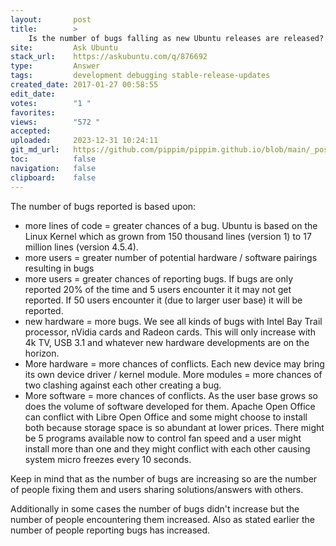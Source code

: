```yaml
---
layout:       post
title:        >
    Is the number of bugs falling as new Ubuntu releases are released?
site:         Ask Ubuntu
stack_url:    https://askubuntu.com/q/876692
type:         Answer
tags:         development debugging stable-release-updates
created_date: 2017-01-27 00:58:55
edit_date:    
votes:        "1 "
favorites:    
views:        "572 "
accepted:     
uploaded:     2023-12-31 10:24:11
git_md_url:   https://github.com/pippim/pippim.github.io/blob/main/_posts/2017/2017-01-27-Is-the-number-of-bugs-falling-as-new-Ubuntu-releases-are-released_.md
toc:          false
navigation:   false
clipboard:    false
---
```


The number of bugs reported is based upon:

 - more lines of code = greater chances of a bug. Ubuntu is based on the Linux Kernel which as grown from 150 thousand lines (version 1) to 17 million lines (version 4.5.4).
 - more users = greater number of potential hardware / software pairings resulting in bugs
 - more users = greater chances of reporting bugs. If bugs are only reported 20% of the time and 5 users encounter it it may not get reported. If 50 users encounter it (due to larger user base) it will be reported.
 - new hardware = more bugs. We see all kinds of bugs with Intel Bay Trail processor, nVidia cards and Radeon cards. This will only increase with 4k TV, USB 3.1 and whatever new hardware developments are on the horizon.
 - More hardware = more chances of conflicts. Each new device may bring its own device driver / kernel module. More modules = more chances of two clashing against each other creating a bug.
 - More software = more chances of conflicts. As the user base grows so does the volume of software developed for them. Apache Open Office can conflict with Libre Open Office and some might choose to install both because storage space is so abundant at lower prices. There might be 5 programs available now to control fan speed and a user might install more than one and they might conflict with each other causing system micro freezes every 10 seconds.

Keep in mind that as the number of bugs are increasing so are the number of people fixing them and users sharing solutions/answers with others.

Additionally in some cases the number of bugs didn't increase but the number of people encountering them increased. Also as stated earlier the number of people reporting bugs has increased.
